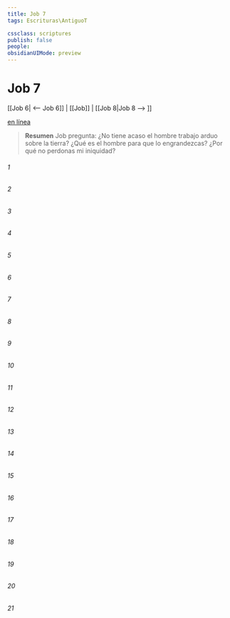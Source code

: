 ```yaml
---
title: Job 7
tags: Escrituras\AntiguoT

cssclass: scriptures
publish: false
people:
obsidianUIMode: preview
---
```


# Job 7
[[Job 6| <-- Job 6]] | [[Job]] | [[Job 8|Job 8 --> ]]

[en línea](https://churchofjesuschrist.org/study/scriptures/ot/job/7?lang=spa)

> __Resumen__
Job pregunta: ¿No tiene acaso el hombre trabajo arduo sobre la tierra? ¿Qué es el hombre para que lo engrandezcas? ¿Por qué no perdonas mi iniquidad?

###### 1 


###### 2 


###### 3 


###### 4 


###### 5 


###### 6 


###### 7 


###### 8 


###### 9 


###### 10 


###### 11 


###### 12 


###### 13 


###### 14 


###### 15 


###### 16 


###### 17 


###### 18 


###### 19 


###### 20 


###### 21 


